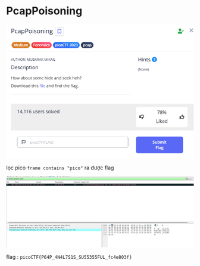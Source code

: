 # PcapPoisoning

![alt text](image.png)

lọc pico ```frame contains "pico"``` ra được flag

![alt text](image-1.png)

flag : ```picoCTF{P64P_4N4L7S1S_SU55355FUL_fc4e803f}```